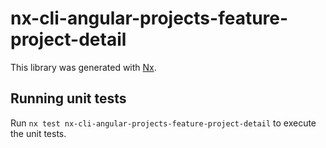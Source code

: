 # nx-cli-angular-projects-feature-project-detail

This library was generated with [Nx](https://nx.dev).

## Running unit tests

Run `nx test nx-cli-angular-projects-feature-project-detail` to execute the unit tests.
